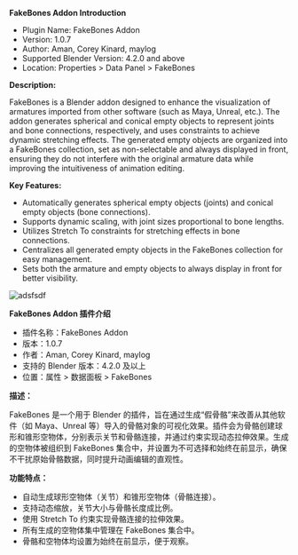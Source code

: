 **FakeBones Addon Introduction**

* Plugin Name: FakeBones Addon
* Version: 1.0.7
* Author: Aman, Corey Kinard, maylog
* Supported Blender Version: 4.2.0 and above
* Location: Properties > Data Panel > FakeBones

**Description:**

  FakeBones is a Blender addon designed to enhance the visualization of armatures imported from other software (such as Maya, Unreal, etc.). The addon generates spherical and conical empty objects to represent joints and bone connections, respectively, and uses constraints to achieve dynamic stretching effects. The generated empty objects are organized into a FakeBones collection, set as non-selectable and always displayed in front, ensuring they do not interfere with the original armature data while improving the intuitiveness of animation editing.

**Key Features:**
* Automatically generates spherical empty objects (joints) and conical empty objects (bone connections).  
* Supports dynamic scaling, with joint sizes proportional to bone lengths.  
* Utilizes Stretch To constraints for stretching effects in bone connections.  
* Centralizes all generated empty objects in the FakeBones collection for easy management.  
* Sets both the armature and empty objects to always display in front for better visibility.

![adsfsdf](https://github.com/user-attachments/assets/37d56f33-f7e1-4d11-95ce-8f3e9021134a)

**FakeBones Addon 插件介绍**

* 插件名称：FakeBones Addon
* 版本：1.0.7
* 作者：Aman, Corey Kinard, maylog
* 支持的 Blender 版本：4.2.0 及以上
* 位置：属性 > 数据面板 > FakeBones

**描述：**

  FakeBones 是一个用于 Blender 的插件，旨在通过生成“假骨骼”来改善从其他软件（如 Maya、Unreal 等）导入的骨骼对象的可视化效果。插件会为骨骼创建球形和锥形空物体，分别表示关节和骨骼连接，并通过约束实现动态拉伸效果。生成的空物体被组织到 FakeBones 集合中，并设置为不可选择和始终在前显示，确保不干扰原始骨骼数据，同时提升动画编辑的直观性。

**功能特点：**  
* 自动生成球形空物体（关节）和锥形空物体（骨骼连接）。  
* 支持动态缩放，关节大小与骨骼长度成比例。  
* 使用 Stretch To 约束实现骨骼连接的拉伸效果。  
* 所有生成的空物体集中管理在 FakeBones 集合中。  
* 骨骼和空物体均设置为始终在前显示，便于观察。

